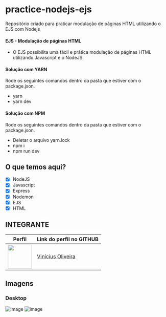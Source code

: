 # practice-nodejs-ejs
Repositório criado para praticar modulação de páginas HTML utilizando o EJS com Nodejs

#### EJS - Modulação de páginas HTML

- O EJS possibilita uma fácil e prática modulação de páginas HTML utilizando Javascript e o NodeJS.

#### Solução com YARN
Rode os seguintes comandos dentro da pasta que estiver com o package.json.
- yarn
- yarn dev

#### Solução com NPM
Rode os seguintes comandos dentro da pasta que estiver com o package.json.
- Deletar o arquivo yarn.lock
- npm i
- npm run dev


## O que temos aqui?
- [x]  NodeJS
- [x]  Javascript
- [x]  Express
- [x]  Nodemon
- [x]  EJS
- [x]  HTML

## INTEGRANTE
Perfil      | Link do perfil no GITHUB
--------- | ------
[<img src="https://avatars.githubusercontent.com/u/52759918?v=4" width="75px;"/>](https://github.com/vinnivso) | [Vinícius Oliveira](https://github.com/vinnivso)

## Imagens

### Desktop
![image](https://user-images.githubusercontent.com/52759918/153102179-1008c5d2-585a-455b-9f4c-ff9a0939b810.png)
![image](https://user-images.githubusercontent.com/52759918/153102210-631e812d-ae02-4cfd-ad3c-2d6a317cbf75.png)

